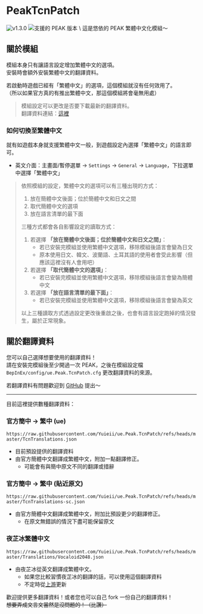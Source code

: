 # PeakTcnPatch
<!-- shields.io: 為什麼他不給我用 JSON 的 endpoint :( -->
![v1.3.0](https://img.shields.io/badge/v1.3.0-blue)
![支援的 PEAK 版本](https://img.shields.io/badge/dynamic/regex?url=https%3A%2F%2Fraw.githubusercontent.com%2FYuieii%2Fue.Peak.TcnPatch%2Frefs%2Fheads%2Fmaster%2FDocs%2FMetadata.json&search=%22GameVersion%22%3A%20%22(.%2B)%22&replace=%241&label=PEAK&color=red) \
這是悠依的 PEAK 繁體中文化模組～

## 關於模組
模組本身只有讓語言設定增加繁體中文的選項。 \
安裝時會額外安裝繁體中文的翻譯資料。

若啟動時遊戲已經有「繁體中文」的選項，這個模組就沒有任何效用了。 \
（所以如果官方真的有推出繁體中文，那這個模組將會毫無用處）

> 模組設定可以更改是否要下載最新的翻譯資料。 \
> 翻譯資料連結：[這裡](https://github.com/Yuieii/ue.Peak.TcnPatch/blob/master/TcnTranslations.json)

### 如何切換至繁體中文
就有如遊戲本身就支援繁體中文一般，到遊戲設定內選擇「繁體中文」的語言即可。
- 英文介面：主畫面/暫停選單 → `Settings` → `General` → `Language`，下拉選單中選擇「繁體中文」

> 依照模組的設定，繁體中文的選項可以有三種出現的方式：
> 1. 放在簡體中文後面；位於簡體中文和日文之間
> 2. 取代簡體中文的選項
> 3. 放在語言清單的最下面
>
> 三種方式都會各自影響設定的讀取方式：
> 1. 若選擇 **「放在簡體中文後面；位於簡體中文和日文之間」**：
>    - 若已安裝完模組並使用繁體中文選項，移除模組後語言會變為日文
>    - 原本使用日文、韓文、波蘭語、土耳其語的使用者會受此影響（但應該這裡沒有人會用吧）
> 2. 若選擇 **「取代簡體中文的選項」**：
>    - 若已安裝完模組並使用繁體中文選項，移除模組後語言會變為簡體中文
> 3. 若選擇 **「放在語言清單的最下面」**：
>    - 若已安裝完模組並使用繁體中文選項，移除模組後語言會變為英文
>
> 以上三種讀取方式透過設定更改後重啟之後，也會有語言設定跑掉的情況發生，屬於正常現象。

## 關於翻譯資料
您可以自己選擇想要使用的翻譯資料！ \
請在安裝完模組後至少開過一次 PEAK，之後在模組設定檔 `BepInEx/config/ue.Peak.TcnPatch.cfg` 更改翻譯資料的來源。

若翻譯資料有問題歡迎到 [GitHub](https://github.com/Yuieii/ue.Peak.TcnPatch/issues) 提出～

---

目前這裡提供數種翻譯資料：

### 官方簡中 → 繁中 (ue)
`https://raw.githubusercontent.com/Yuieii/ue.Peak.TcnPatch/refs/heads/master/TcnTranslations.json`
- 目前預設提供的翻譯資料
- 由官方簡體中文翻譯成繁體中文，附加一點翻譯修正。
  - 可能會有與簡中原文不同的翻譯或措辭

### 官方簡中 → 繁中 (貼近原文)
`https://raw.githubusercontent.com/Yuieii/ue.Peak.TcnPatch/refs/heads/master/TcnTranslations-sc.json`
- 由官方簡體中文翻譯成繁體中文，附加比預設更少的翻譯修正。
  - 在原文無錯誤的情況下盡可能保留原文

### 夜芷冰繁體中文
`https://raw.githubusercontent.com/Yuieii/ue.Peak.TcnPatch/refs/heads/master/Translations/Vocaloid2048.json`
- 由夜芷冰從英文翻譯成繁體中文。
  - 如果您比較習慣夜芷冰的翻譯的話，可以使用這個翻譯資料 
  - 不定時從[上游](https://github.com/Vocaloid2048/PEAK-zh-tw-Translation)更新

歡迎提供更多翻譯資料！或者您也可以自己 fork 一份自己的翻譯資料！ \
~~想要弄成文言文當然是沒問題的！（比讚）~~
